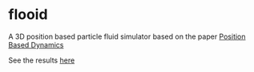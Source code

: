 # flooid
A 3D position based particle fluid simulator based on the paper [Position Based Dynamics](http://mmacklin.com/pbf_sig_preprint.pdf)

See the results [here](http://dillonyao.tk/flooid)
